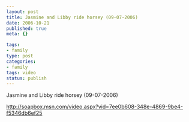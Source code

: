 ```yaml
--- 
layout: post
title: Jasmine and Libby ride horsey (09-07-2006)
date: 2006-10-21
published: true
meta: {}

tags: 
- family
type: post
categories: 
- family
tags: video
status: publish
---
```



Jasmine and Libby ride horsey (09-07-2006)

 

<http://soapbox.msn.com/video.aspx?vid=7ee0b608-348e-4869-9be4-f5346db6ef25>

